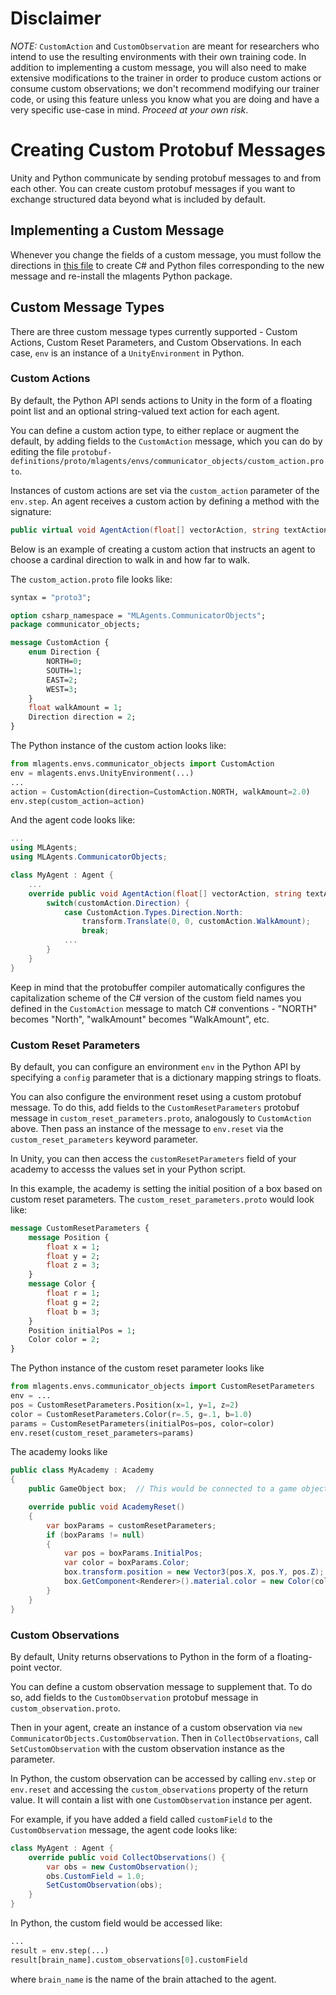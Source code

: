 # Disclaimer
*NOTE:* `CustomAction` and `CustomObservation` are meant for researchers who intend to use the resulting environments with their own training code. In addition to implementing a custom message, you will also need to make extensive modifications to the trainer in order to produce custom actions or consume custom observations; we don't recommend modifying our trainer code, or using this feature unless you know what you are doing and have a very specific use-case in mind. *Proceed at your own risk*.

# Creating Custom Protobuf Messages

Unity and Python communicate by sending protobuf messages to and from each other. You can create custom protobuf messages if you want to exchange structured data beyond what is included by default. 

## Implementing a Custom Message

Whenever you change the fields of a custom message, you must follow the directions in [this file](../protobuf-definitions/README.md) to create C# and Python files corresponding to the new message and re-install the mlagents Python package.

## Custom Message Types

There are three custom message types currently supported - Custom Actions, Custom Reset Parameters, and Custom Observations. In each case, `env` is an instance of a `UnityEnvironment` in Python.

### Custom Actions

By default, the Python API sends actions to Unity in the form of a floating point list and an optional string-valued text action for each agent.

You can define a custom action type, to either replace or augment the default, by adding fields to the `CustomAction` message, which you can do by editing the file `protobuf-definitions/proto/mlagents/envs/communicator_objects/custom_action.proto`. 

Instances of custom actions are set via the `custom_action` parameter of the `env.step`. An agent receives a custom action by defining a method with the signature:

```csharp
public virtual void AgentAction(float[] vectorAction, string textAction, CommunicatorObjects.CustomAction customAction)
```

Below is an example of creating a custom action that instructs an agent to choose a cardinal direction to walk in and how far to walk. 

The `custom_action.proto` file looks like:

```protobuf
syntax = "proto3";

option csharp_namespace = "MLAgents.CommunicatorObjects";
package communicator_objects;

message CustomAction {
    enum Direction {
        NORTH=0;
        SOUTH=1;
        EAST=2;
        WEST=3;
    }
    float walkAmount = 1;    
    Direction direction = 2;
}
```

The Python instance of the custom action looks like:

```python
from mlagents.envs.communicator_objects import CustomAction
env = mlagents.envs.UnityEnvironment(...)
...
action = CustomAction(direction=CustomAction.NORTH, walkAmount=2.0)
env.step(custom_action=action)
```

And the agent code looks like:

```csharp
...
using MLAgents;
using MLAgents.CommunicatorObjects;

class MyAgent : Agent {
    ...
    override public void AgentAction(float[] vectorAction, string textAction, CustomAction customAction) {
        switch(customAction.Direction) {
            case CustomAction.Types.Direction.North:
                transform.Translate(0, 0, customAction.WalkAmount);
                break;
            ...
        }
    }
}
```

Keep in mind that the protobuffer compiler automatically configures the capitalization scheme of the C# version of the custom field names you defined in the `CustomAction` message to match C# conventions - "NORTH" becomes "North", "walkAmount" becomes "WalkAmount", etc.

### Custom Reset Parameters

By default, you can configure an environment `env` in the Python API by specifying a `config` parameter that is a dictionary mapping strings to floats. 

You can also configure the environment reset using a custom protobuf message. To do this, add fields to the `CustomResetParameters` protobuf message in `custom_reset_parameters.proto`, analogously to `CustomAction` above. Then pass an instance of the message to `env.reset` via the `custom_reset_parameters` keyword parameter.

In Unity, you can then access the `customResetParameters` field of your academy to accesss the values set in your Python script.

In this example, the academy is setting the initial position of a box based on custom reset parameters.  The `custom_reset_parameters.proto` would look like:

```protobuf
message CustomResetParameters {
    message Position {
        float x = 1;
        float y = 2;
        float z = 3;
    }
    message Color {
        float r = 1;
        float g = 2;
        float b = 3;
    }
    Position initialPos = 1;
    Color color = 2;
}
```

The Python instance of the custom reset parameter looks like

```python
from mlagents.envs.communicator_objects import CustomResetParameters
env = ...
pos = CustomResetParameters.Position(x=1, y=1, z=2)
color = CustomResetParameters.Color(r=.5, g=.1, b=1.0)
params = CustomResetParameters(initialPos=pos, color=color)
env.reset(custom_reset_parameters=params)
```

The academy looks like

```csharp
public class MyAcademy : Academy
{
    public GameObject box;  // This would be connected to a game object in your scene in the Unity editor.

    override public void AcademyReset()
    {
        var boxParams = customResetParameters;
        if (boxParams != null)
        {
            var pos = boxParams.InitialPos;
            var color = boxParams.Color;
            box.transform.position = new Vector3(pos.X, pos.Y, pos.Z);
            box.GetComponent<Renderer>().material.color = new Color(color.R, color.G, color.B);
        }
    }
}
```

### Custom Observations

By default, Unity returns observations to Python in the form of a floating-point vector. 

You can define a custom observation message to supplement that. To do so, add fields to the `CustomObservation` protobuf message in `custom_observation.proto`. 

Then in your agent, create an instance of a custom observation via `new CommunicatorObjects.CustomObservation`. Then in `CollectObservations`, call `SetCustomObservation` with the custom observation instance as the parameter.

In Python, the custom observation can be accessed by calling `env.step` or `env.reset` and accessing the `custom_observations` property of the return value. It will contain a list with one `CustomObservation` instance per agent.

For example, if you have added a field called `customField` to the `CustomObservation` message, the agent code looks like:

```csharp
class MyAgent : Agent {
    override public void CollectObservations() {
        var obs = new CustomObservation();
        obs.CustomField = 1.0;
        SetCustomObservation(obs);
    }    
}
```

In Python, the custom field would be accessed like:

```python
...
result = env.step(...)
result[brain_name].custom_observations[0].customField
```

where `brain_name` is the name of the brain attached to the agent.
